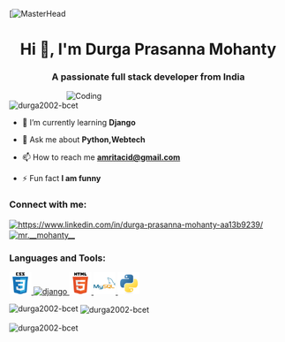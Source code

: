 [![MasterHead](https://redblink.com/wp-content/uploads/2019/07/front-end-back-end-and-full-stack-web-development..gif?x37499)
<h1 align="center">Hi 👋, I'm Durga Prasanna Mohanty</h1>
<h3 align="center">A passionate full stack developer from India</h3>
<img align="right" alt="Coding" width="400" src="https://camo.githubusercontent.com/d3a1f5fc3d484264fcc830859e889775f093e308ed138a09745d1f008e6bca57/68747470733a2f2f6d69726f2e6d656469756d2e636f6d2f76322f726573697a653a6669743a3832382f666f726d61743a776562702f312a7a566e574a7479474f585f6b5549446d3663634366512e676966">

<p align="left"> <img src="https://komarev.com/ghpvc/?username=durga2002-bcet&label=Profile%20views&color=0e75b6&style=flat" alt="durga2002-bcet" /> </p>

- 🌱 I’m currently learning **Django**

- 💬 Ask me about **Python,Webtech**

- 📫 How to reach me **amritacid@gmail.com**

- ⚡ Fun fact **I am funny**

<h3 align="left">Connect with me:</h3>
<p align="left">
<a href="https://linkedin.com/in/https://www.linkedin.com/in/durga-prasanna-mohanty-aa13b9239/" target="blank"><img align="center" src="https://raw.githubusercontent.com/rahuldkjain/github-profile-readme-generator/master/src/images/icons/Social/linked-in-alt.svg" alt="https://www.linkedin.com/in/durga-prasanna-mohanty-aa13b9239/" height="30" width="40" /></a>
<a href="https://instagram.com/mr.__mohanty__" target="blank"><img align="center" src="https://raw.githubusercontent.com/rahuldkjain/github-profile-readme-generator/master/src/images/icons/Social/instagram.svg" alt="mr.__mohanty__" height="30" width="40" /></a>
</p>

<h3 align="left">Languages and Tools:</h3>
<p align="left"> <a href="https://www.w3schools.com/css/" target="_blank" rel="noreferrer"> <img src="https://raw.githubusercontent.com/devicons/devicon/master/icons/css3/css3-original-wordmark.svg" alt="css3" width="40" height="40"/> </a> <a href="https://www.djangoproject.com/" target="_blank" rel="noreferrer"> <img src="https://cdn.worldvectorlogo.com/logos/django.svg" alt="django" width="40" height="40"/> </a> <a href="https://www.w3.org/html/" target="_blank" rel="noreferrer"> <img src="https://raw.githubusercontent.com/devicons/devicon/master/icons/html5/html5-original-wordmark.svg" alt="html5" width="40" height="40"/> </a> <a href="https://www.mysql.com/" target="_blank" rel="noreferrer"> <img src="https://raw.githubusercontent.com/devicons/devicon/master/icons/mysql/mysql-original-wordmark.svg" alt="mysql" width="40" height="40"/> </a> <a href="https://www.python.org" target="_blank" rel="noreferrer"> <img src="https://raw.githubusercontent.com/devicons/devicon/master/icons/python/python-original.svg" alt="python" width="40" height="40"/> </a> </p>

<p><img align="left" src="https://github-readme-stats.vercel.app/api/top-langs?username=durga2002-bcet&show_icons=true&locale=en&layout=compact" alt="durga2002-bcet" /></p>

<p>&nbsp;<img align="center" src="https://github-readme-stats.vercel.app/api?username=durga2002-bcet&show_icons=true&locale=en" alt="durga2002-bcet" /></p>

<p><img align="center" src="https://github-readme-streak-stats.herokuapp.com/?user=durga2002-bcet&" alt="durga2002-bcet" /></p>
